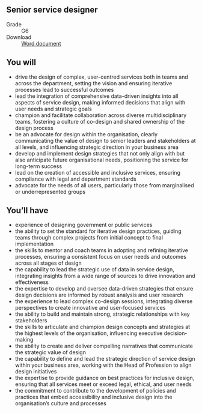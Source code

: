## Senior service designer

<dl class="govuk-summary-list">
  <div class="govuk-summary-list__row">
    <dt class="govuk-summary-list__key">
      Grade
    </dt>
    <dd class="govuk-summary-list__value">
      G6
    </dd>
  </div>
   <div class="govuk-summary-list__row" data-ignore="true">
    <dt class="govuk-summary-list__key">
      Download
    </dt>
    <dd class="govuk-summary-list__value">
      <a href="word">Word document</a>
    </dd>
  </div></dl>


## You will

- drive the design of complex, user-centred services both in teams and across the department, setting the vision and ensuring iterative processes lead to successful outcomes
- lead the integration of comprehensive data-driven insights into all aspects of service design, making informed decisions that align with user needs and strategic goals
- champion and facilitate collaboration across diverse multidisciplinary teams, fostering a culture of co-design and shared ownership of the design process
- be an advocate for design within the organisation, clearly communicating the value of design to senior leaders and stakeholders at all levels, and influencing strategic direction in your business area
- develop and implement design strategies that not only align with but also anticipate future organisational needs, positioning the service for long-term success
- lead on the creation of accessible and inclusive services, ensuring compliance with legal and department standards
- advocate for the needs of all users, particularly those from marginalised or underrepresented groups

## You’ll have

- experience of designing government or public services
- the ability to set the standard for iterative design practices, guiding teams through complex projects from initial concept to final implementation
- the skills to mentor and coach teams in adopting and refining iterative processes, ensuring a consistent focus on user needs and outcomes across all stages of design
- the capability to lead the strategic use of data in service design, integrating insights from a wide range of sources to drive innovation and effectiveness
- the expertise to develop and oversee data-driven strategies that ensure design decisions are informed by robust analysis and user research
- the experience to lead complex co-design sessions, integrating diverse perspectives to create innovative and user-focused services
- the ability to build and maintain strong, strategic relationships with key stakeholders
- the skills to articulate and champion design concepts and strategies at the highest levels of the organisation, influencing executive decision-making
- the ability to create and deliver compelling narratives that communicate the strategic value of design
- the capability to define and lead the strategic direction of service design within your business area, working with the Head of Profession to align design initiatives
- the expertise to provide guidance on best practices for inclusive design, ensuring that all services meet or exceed legal, ethical, and user needs
- the commitment to contribute to the development of policies and practices that embed accessibility and inclusive design into the organisation’s culture and processes